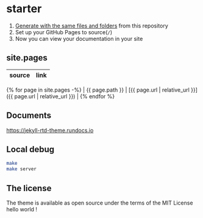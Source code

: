 # starter

1. [Generate with the same files and folders](https://github.com/rundocs/starter/generate) from this repository
2. Set up your GitHub Pages to source(`/`)
3. Now you can view your documentation in your site

## site.pages

<!-- prettier-ignore-start -->

| source          | link                                                           |
| --------------- | -------------------------------------------------------------- |
{% for page in site.pages -%}
| {{ page.path }} | [{{ page.url | relative_url }}]({{ page.url | relative_url }}) |
{% endfor %}

<!-- prettier-ignore-end -->

## Documents

https://jekyll-rtd-theme.rundocs.io

## Local debug

```sh
make
make server
```

## The license

The theme is available as open source under the terms of the MIT License
hello world !
